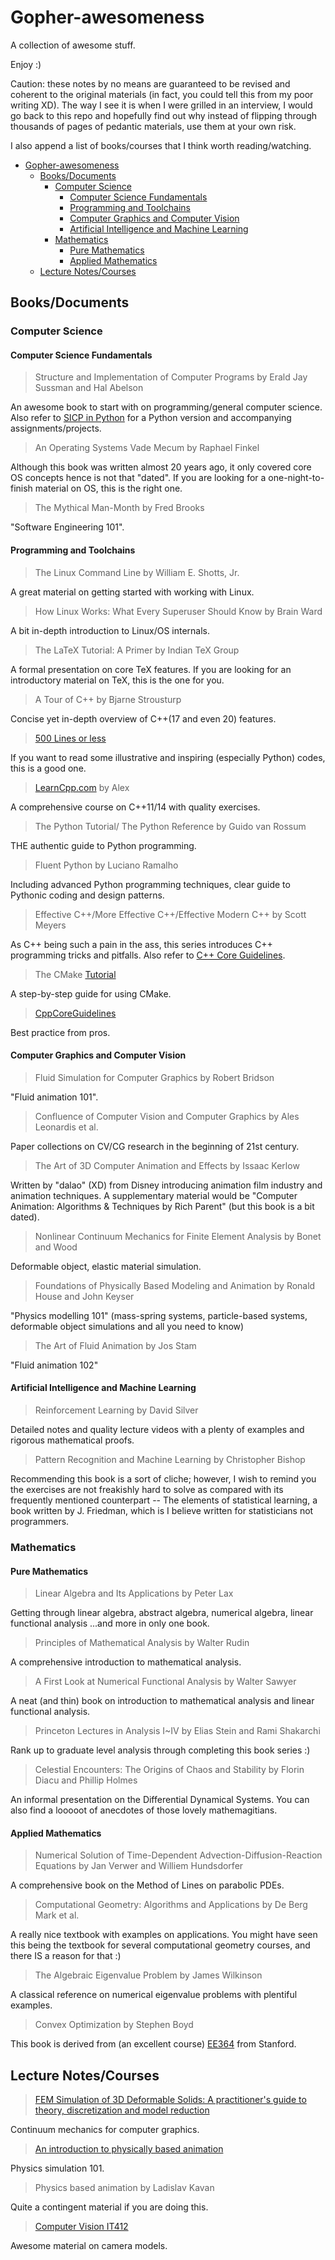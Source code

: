 # Gopher-awesomeness

A collection of awesome stuff.

Enjoy :)

Caution:  these notes by no means are guaranteed to be revised and coherent to the original materials (in fact, you could tell this from my poor writing XD). The way I see it is when I were grilled in an interview, I would go back to this repo and hopefully find out why instead of flipping through thousands of pages of pedantic materials, use them at your own risk.

I also append a list of books/courses that I think worth reading/watching.



   * [Gopher-awesomeness](#gopher-awesomeness)
      * [Books/Documents](#booksdocuments)
         * [Computer Science](#computer-science)
            * [Computer Science Fundamentals](#computer-science-fundamentals)
            * [Programming and Toolchains](#programming-and-toolchains)
            * [Computer Graphics and Computer Vision](#computer-graphics-and-computer-vision)
            * [Artificial Intelligence and Machine Learning](#artificial-intelligence-and-machine-learning)
         * [Mathematics](#mathematics)
            * [Pure Mathematics](#pure-mathematics)
            * [Applied Mathematics](#applied-mathematics)
      * [Lecture Notes/Courses](#lecture-notescourses)




## Books/Documents

### Computer Science

#### Computer Science Fundamentals

> Structure and Implementation of Computer Programs by Erald Jay Sussman and Hal Abelson

An awesome book to start with on programming/general computer science. Also refer to [SICP in Python](http://composingprograms.com/) for a Python version and accompanying assignments/projects.

> An Operating Systems Vade Mecum by Raphael Finkel

Although this book was written almost 20 years ago, it only covered core OS concepts hence is not that "dated". If you are looking for a one-night-to-finish material on OS, this is the right one.

> The Mythical Man-Month by Fred Brooks

"Software Engineering 101". 

#### Programming and Toolchains

> The Linux Command Line by William E. Shotts, Jr.

A great material on getting started with working with Linux.

> How Linux Works: What Every Superuser Should Know by Brain Ward

A bit in-depth introduction to Linux/OS internals.

> The LaTeX Tutorial: A Primer by Indian TeX Group

A formal presentation on core TeX features. If you are looking for an introductory material on TeX, this is the one for you.

> A Tour of C++ by Bjarne Strousturp

Concise yet in-depth overview of C++(17 and even 20) features.

> [500 Lines or less](<https://github.com/aosabook/500lines>)

If you want to read some illustrative and inspiring (especially Python) codes, this is a good one.

> [LearnCpp.com](http://learncpp.com) by Alex

A comprehensive course on C++11/14 with quality exercises.

> The Python Tutorial/ The Python Reference by Guido van Rossum

THE authentic guide to Python programming. 

> Fluent Python by Luciano Ramalho

Including advanced Python programming techniques, clear guide to Pythonic coding and design patterns.

> Effective C++/More Effective C++/Effective Modern C++ by Scott Meyers

As C++ being such a pain in the ass, this series introduces C++ programming tricks and pitfalls. Also refer to [C++ Core Guidelines](https://github.com/isocpp/CppCoreGuidelines).

> The CMake [Tutorial](https://cmake.org/cmake-tutorial/)

A step-by-step guide for using CMake.

> [CppCoreGuidelines](https://github.com/isocpp/CppCoreGuidelines)

Best practice from pros.

#### Computer Graphics and Computer Vision

> Fluid Simulation for Computer Graphics by Robert Bridson

"Fluid animation 101".

> Confluence of Computer Vision and Computer Graphics by Ales Leonardis et al.

Paper collections on CV/CG research in the beginning of 21st century. 

> The Art of 3D Computer Animation and Effects by Issaac Kerlow

Written by "dalao" (XD) from Disney introducing animation film industry and animation techniques. A supplementary material would be "Computer Animation: Algorithms & Techniques by Rich Parent" (but this book is a bit dated).

> Nonlinear Continuum Mechanics for Finite Element Analysis by Bonet and Wood

Deformable object, elastic material simulation.

> Foundations of Physically Based Modeling and Animation by Ronald House and John Keyser

"Physics modelling 101" (mass-spring systems, particle-based systems, deformable object simulations and all you need to know)

> The Art of Fluid Animation by Jos Stam

"Fluid animation 102"

#### Artificial Intelligence and Machine Learning

> Reinforcement Learning by David Silver

Detailed notes and quality lecture videos with a plenty of examples and rigorous mathematical proofs.

> Pattern Recognition and Machine Learning by Christopher Bishop

Recommending this book is a sort of cliche; however, I wish to remind you the exercises are not freakishly hard to solve as compared with its frequently mentioned counterpart -- The elements of statistical learning, a book written by J. Friedman, which is I believe written for statisticians not programmers. 


### Mathematics

#### Pure Mathematics

> Linear Algebra and Its Applications by Peter Lax

Getting through linear algebra, abstract algebra, numerical algebra, linear functional analysis ...and more in only one book.

> Principles of Mathematical Analysis by Walter Rudin

A comprehensive introduction to mathematical analysis.

> A First Look at Numerical Functional Analysis by Walter Sawyer

A neat (and thin) book on introduction to mathematical analysis and linear functional analysis.

> Princeton Lectures in Analysis I~IV by Elias Stein and Rami Shakarchi

Rank up to graduate level analysis through completing this book series :)

> Celestial Encounters: The Origins of Chaos and Stability by Florin Diacu and Phillip Holmes

An informal presentation on the Differential Dynamical Systems. You can also find a looooot of anecdotes of those lovely mathemagitians.

#### Applied Mathematics

> Numerical Solution of Time-Dependent Advection-Diffusion-Reaction Equations by Jan Verwer and Williem Hundsdorfer

A comprehensive book on the Method of Lines on parabolic PDEs.

> Computational Geometry: Algorithms and Applications by De Berg Mark et al.

A really nice textbook with examples on applications. You might have seen this being the textbook for several computational geometry courses, and there IS a reason for that :)

>  The Algebraic Eigenvalue Problem by James Wilkinson

A classical reference on numerical eigenvalue problems with plentiful examples.

> Convex Optimization by Stephen Boyd

This book is derived from (an excellent course) [EE364](http://ee364a.stanford.edu) from Stanford.



## Lecture Notes/Courses

> [FEM Simulation of 3D Deformable Solids: A practitioner's guide to theory, discretization and model reduction](http://femdefo.org/)

Continuum mechanics for computer graphics.

> [An introduction to physically based animation](http://www.cs.ucr.edu/~shinar/papers/2018_introduction_to_pba.pdf)

Physics simulation 101.

> Physics based animation by Ladislav Kavan

Quite a contingent material if you are doing this.

> [Computer Vision IT412](http://homepages.inf.ed.ac.uk/rbf/CVonline/LOCAL_COPIES/OWENS/LECT10/lect10.html)

Awesome material on camera models.



